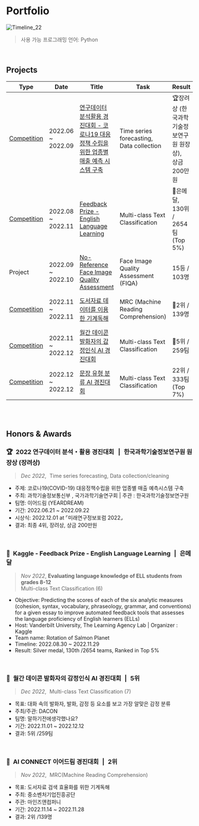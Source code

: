 # **Portfolio**

![Timeline_22](https://user-images.githubusercontent.com/103119868/229274452-107295f8-37fb-4eeb-b9a0-140677cee87c.png)

> 사용 가능 프로그래밍 언어: Python

<br>

## Projects

| Type | Date | Title | Task | Result | Host | Team | 🔗 |
| - | --- | --- | --- | --- | --- | --- | --- |
|<a href="http://dataon-con.kr/">Competition</a> | 2022.06 ~ 2022.09 | <a href="https://github.com/nomaday/Portfolio/blob/main/markdown-src/2022%EC%97%B0%EA%B5%AC%EB%8D%B0%EC%9D%B4%ED%84%B0%EB%B6%84%EC%84%9D%ED%99%9C%EC%9A%A9%EA%B2%BD%EC%A7%84%EB%8C%80%ED%9A%8C.md">연구데이터 분석활용 경진대회 - 코로나19 대응 정책 수립을 위한 업종별 매출 예측 시스템 구축</a> | Time series forecasting, Data collection |🏆장려상 (한국과학기술정보연구원 원장상),<br>상금 200만원 | 과학기술정보통신부 , 국가과학기술연구회 (한국과학기술정보연구원) | 이어드림<br>(4명) | <a href="https://www.notion.so/2022-18ce8ff7da9b453bbd538ed30f98c18b">[Notion]</a><br><a href="https://github.com/yeardreamoff5/dataon-contest/tree/structure">[Team GitHub]</a> |
|<a href="https://www.kaggle.com/competitions/feedback-prize-english-language-learning">Competition</a> | 2022.08 ~ 2022.11 | <a href="https://github.com/nomaday/Portfolio/tree/main/feedback-prize-ell">Feedback Prize -English Language Learning</a> | Multi-class Text Classification |🥈은메달, 130위 / 2654팀 (Top 5%) | Kaggle (Vanderbilt University, The Learning Agency Lab) | Rotation of Salmon Planet<br>(2명) |  |
| Project | 2022.09 ~ 2022.10 | <a href="https://github.com/nomaday/Portfolio/blob/main/markdown-src/AIPARK%20NR-FIQA.md">No-Reference Face Image Quality Assessment</a> | Face Image Quality Assessment (FIQA) | 15등 / 103명 | 중소벤처기업진흥공단 (AIPARK) | 25 DREAM<br>(4명) | <a href="https://www.notion.so/AIPARK-c62dd9ad14534fb791992701a56143b2">[Notion]</a><br> <a href="https://github.com/yeardreamoff5/aipark">[Team GitHub]</a> |
|<a href="https://aiconnect.kr/competition/detail/217">Competition</a> | 2022.11 ~ 2022.11 | <a href="https://github.com/nomaday/Portfolio/tree/main/mrc">도서자료 데이터를 이용한 기계독해</a> | MRC (Machine Reading Comprehension) |🏅2위 / 139명 | AI CONNECT (마인즈앤컴퍼니) | -<br>(1명) |  <a href="https://aiconnect.kr/competition/detail/217/task/257/leaderboard">[LB]</a> |
|<a href="https://dacon.io/competitions/official/236027/overview/description">Competition</a> | 2022.11 ~ 2022.12 | <a href="https://github.com/nomaday/Portfolio/tree/main/speaker-emotion">월간 데이콘 발화자의 감정인식 AI 경진대회</a> | Multi-class Text Classification |🏅5위 / 259팀 | DACON | 말하기전에생각했나요?<br>(2명) | <a href="https://bit.ly/3Xm5JRQ">[Certificate]</a> |
|<a href="https://dacon.io/competitions/official/236037/overview/description">Competition</a> | 2022.12 ~ 2022.12 | <a href="https://github.com/nomaday/Portfolio/tree/main/sentence-type">문장 유형 분류 AI 경진대회</a> | Multi-class Text Classification | 22위 / 333팀 (Top 7%) | DACON (성균관대학교) | 활기력<br>(2명) |  |

<br><br>

## Honors & Awards

### 🏆  2022 연구데이터 분석・활용 경진대회  |  한국과학기술정보연구원 원장상 (장려상)
> *Dec 2022*,  Time series forecasting, Data collection/cleaning

- 주제: 코로나19(COVID-19) 대응정책수립을 위한 업종별 매출 예측시스템 구축
- 주최: 과학기술정보통신부 , 국가과학기술연구회 | 주관 : 한국과학기술정보연구원
- 팀명: 이어드림 (YEARDREAM)
- 기간: 2022.06.21 ~ 2022.09.22
- 시상식: 2022.12.01  at ⌜미래연구정보포럼 2022⌟
- 결과: 최종 4위, 장려상, 상금 200만원

<br>

### 🥈  Kaggle - Feedback Prize - English Language Learning  |  은메달
> *Nov 2022*, **Evaluating language knowledge of ELL  students from grades 8-12**  
> Multi-class Text Classification (6)

- Objective: Predicting the scores of each of the six analytic measures (cohesion, syntax, vocabulary, phraseology, grammar, and conventions) for a given essay to improve automated feedback tools that assesses the language proficiency of English learners (ELLs)
- Host: Vanderbilt University, The Learning Agency Lab | Organizer : Kaggle
- Team name: Rotation of Salmon Planet
- Timeline: 2022.08.30 ~ 2022.11.29
- Result: Silver medal, 130th /2654 teams, Ranked in Top 5%

<br>

### 🏅  월간 데이콘 발화자의 감정인식 AI 경진대회  |  5위
> *Dec 2022*,  Multi-class Text Classification (7)

- 목표: 대화 속의 발화자, 발화, 감정 등 요소를 보고 가장 알맞은 감정 분류
- 주최/주관: DACON
- 팀명: 말하기전에생각했나요?
- 기간: 2022.11.01 ~ 2022.12.12
- 결과: 5위 /259팀

<br>

### 🏅  AI CONNECT 이어드림 경진대회  |  2위
> *Nov 2022*,  MRC(Machine Reading Comprehension)

- 목표: 도서자료 검색 효율화를 위한 기계독해
- 주최: 중소벤처기업진흥공단
- 주관: 마인즈앤컴퍼니
- 기간: 2022.11.14 ~ 2022.11.28
- 결과: 2위 /139명